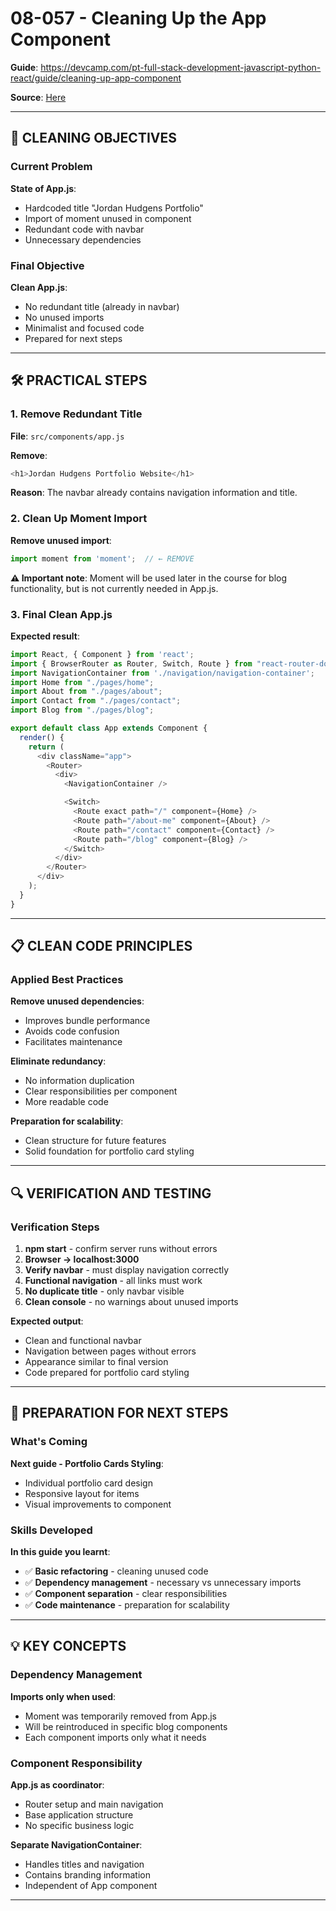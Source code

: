 # 08-057 - Cleaning Up the App Component

**Guide**: https://devcamp.com/pt-full-stack-development-javascript-python-react/guide/cleaning-up-app-component

**Source**: [Here](https://github.com/jordanhudgens/jordan-hudgens-react-portfolio/tree/008d2f2e90cd0d66ce5e040c9eed759bd6e15818)

---

## 🎯 CLEANING OBJECTIVES

### Current Problem

**State of App.js**:

- Hardcoded title "Jordan Hudgens Portfolio"
- Import of moment unused in component
- Redundant code with navbar
- Unnecessary dependencies

### Final Objective

**Clean App.js**:

- No redundant title (already in navbar)
- No unused imports
- Minimalist and focused code
- Prepared for next steps

---

## 🛠️ PRACTICAL STEPS

### 1. Remove Redundant Title

**File**: `src/components/app.js`

**Remove**:

```javascript
<h1>Jordan Hudgens Portfolio Website</h1>
```

**Reason**: The navbar already contains navigation information and title.

### 2. Clean Up Moment Import

**Remove unused import**:

```javascript
import moment from 'moment';  // ← REMOVE
```

**⚠️ Important note**: Moment will be used later in the course for blog functionality, but is not currently needed in App.js.

### 3. Final Clean App.js

**Expected result**:

```javascript
import React, { Component } from 'react';
import { BrowserRouter as Router, Switch, Route } from "react-router-dom";
import NavigationContainer from './navigation/navigation-container';
import Home from "./pages/home";
import About from "./pages/about";
import Contact from "./pages/contact";
import Blog from "./pages/blog";

export default class App extends Component {
  render() {
    return (
      <div className="app">
        <Router>
          <div>
            <NavigationContainer />

            <Switch>
              <Route exact path="/" component={Home} />
              <Route path="/about-me" component={About} />
              <Route path="/contact" component={Contact} />
              <Route path="/blog" component={Blog} />
            </Switch>
          </div>
        </Router>
      </div>
    );
  }
}
```

---

## 📋 CLEAN CODE PRINCIPLES

### Applied Best Practices

**Remove unused dependencies**:

- Improves bundle performance
- Avoids code confusion
- Facilitates maintenance

**Eliminate redundancy**:

- No information duplication
- Clear responsibilities per component
- More readable code

**Preparation for scalability**:

- Clean structure for future features
- Solid foundation for portfolio card styling

---

## 🔍 VERIFICATION AND TESTING

### Verification Steps

1. **npm start** - confirm server runs without errors
2. **Browser → localhost:3000**
3. **Verify navbar** - must display navigation correctly
4. **Functional navigation** - all links must work
5. **No duplicate title** - only navbar visible
6. **Clean console** - no warnings about unused imports

**Expected output**:

- Clean and functional navbar
- Navigation between pages without errors
- Appearance similar to final version
- Code prepared for portfolio card styling

---

## 🎨 PREPARATION FOR NEXT STEPS

### What's Coming

**Next guide - Portfolio Cards Styling**:

- Individual portfolio card design
- Responsive layout for items
- Visual improvements to component

### Skills Developed

**In this guide you learnt**:

- ✅ **Basic refactoring** - cleaning unused code
- ✅ **Dependency management** - necessary vs unnecessary imports  
- ✅ **Component separation** - clear responsibilities
- ✅ **Code maintenance** - preparation for scalability

---

## 💡 KEY CONCEPTS

### Dependency Management

**Imports only when used**:

- Moment was temporarily removed from App.js
- Will be reintroduced in specific blog components
- Each component imports only what it needs

### Component Responsibility

**App.js as coordinator**:

- Router setup and main navigation
- Base application structure
- No specific business logic

**Separate NavigationContainer**:

- Handles titles and navigation
- Contains branding information
- Independent of App component

---
